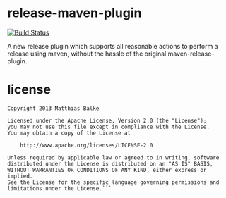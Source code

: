 # release-maven-plugin
[![Build Status](https://travis-ci.org/matthiasbalke/release-maven-plugin.png)](https://travis-ci.org/matthiasbalke/release-maven-plugin)

A new release plugin which supports all reasonable actions to perform a release using maven, without the hassle of the original maven-release-plugin.

# license
```
Copyright 2013 Matthias Balke

Licensed under the Apache License, Version 2.0 (the "License");
you may not use this file except in compliance with the License.
You may obtain a copy of the License at

    http://www.apache.org/licenses/LICENSE-2.0

Unless required by applicable law or agreed to in writing, software
distributed under the License is distributed on an "AS IS" BASIS,
WITHOUT WARRANTIES OR CONDITIONS OF ANY KIND, either express or implied.
See the License for the specific language governing permissions and
limitations under the License.```
